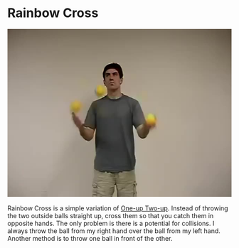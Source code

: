 # Rainbow Cross

![RainbowCross](/resources/videos/poster/rainbowcross.jpg)

Rainbow Cross is a simple variation of [One-up Two-up](one-uptwo-up.md). Instead of throwing the two outside balls straight up, cross them so that you catch them in opposite hands. The only problem is there is a potential for collisions. I always throw the ball from my right hand over the ball from my left hand. Another method is to throw one ball in front of the other.

